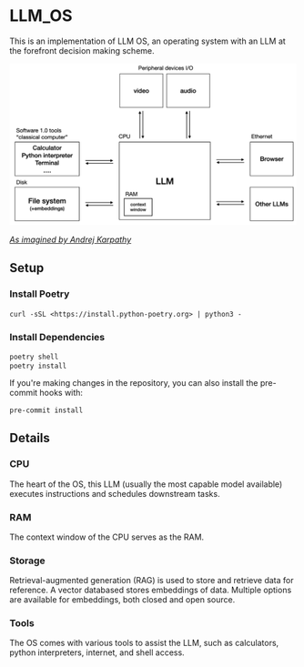 # LLM_OS

This is an implementation of LLM OS, an operating system with an LLM at the forefront decision making scheme.

![LLM OS](twitter.png)

*[As imagined by Andrej Karpathy](https://twitter.com/karpathy/status/1723140519554105733?lang=en)*

## Setup

### Install Poetry

```shell
curl -sSL <https://install.python-poetry.org> | python3 -
```

### Install Dependencies

```shell
poetry shell
poetry install
```

If you're making changes in the repository, you can also install the pre-commit hooks with:

```shell
pre-commit install
```

## Details

### CPU

The heart of the OS, this LLM (usually the most capable model available) executes instructions and schedules downstream tasks.

### RAM

The context window of the CPU serves as the RAM.

### Storage

Retrieval-augmented generation (RAG) is used to store and retrieve data for reference. A vector databased stores embeddings of data. Multiple options are available for embeddings, both closed and open source.

### Tools

The OS comes with various tools to assist the LLM, such as calculators, python interpreters, internet, and shell access.
